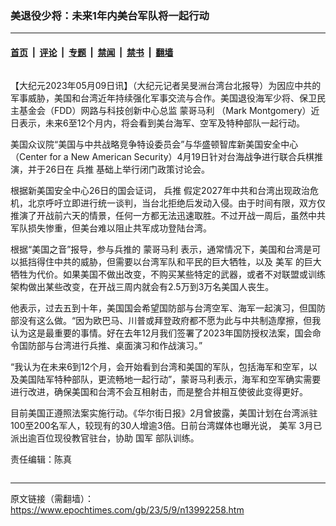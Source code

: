 ### 美退役少将：未来1年内美台军队将一起行动

---

#### [首页](../../../..?n13992258) &nbsp;|&nbsp; [评论](../../../../../epoch-comment?n13992258) &nbsp;|&nbsp; [专题](../../../../../epoch-special?n13992258) &nbsp;|&nbsp; [禁闻](../../../../../epoch-news?n13992258) &nbsp;|&nbsp; [禁书](../../../../../books?n13992258) &nbsp;|&nbsp; [翻墙](https://github.com/gfw-breaker/nogfw/blob/master/README.md?n13992258)


<div class="column" id="artbody" itemprop="articleBody">
 <!-- article content begin -->
 <p>
  【大纪元2023年05月09日讯】（大纪元记者吴旻洲台湾台北报导）为因应中共的军事威胁，美国和台湾近年持续强化军事交流与合作。美国退役海军少将、保卫民主基金会（FDD）网路与科技创新中心总监
  <ok href="https://www.epochtimes.com/gb/tag/%E8%92%99%E5%93%A5%E9%A9%AC%E5%88%A9.html">
   蒙哥马利
  </ok>
  （Mark Montgomery）近日表示，未来6至12个月内，将会看到美台海军、空军及特种部队一起行动。
 </p>
 <p>
  美国众议院“美国与中共战略竞争特设委员会”与华盛顿智库新美国安全中心（Center for a New American Security）4月19日针对台海战争进行联合兵棋推演，并于26日在
  <ok href="https://www.epochtimes.com/gb/tag/%E5%85%B5%E6%8E%A8.html">
   兵推
  </ok>
  基础上举行闭门政策讨论会。
 </p>
 <p>
  根据新美国安全中心26日的国会证词，
  <ok href="https://www.epochtimes.com/gb/tag/%E5%85%B5%E6%8E%A8.html">
   兵推
  </ok>
  假定2027年中共和台湾出现政治危机，北京呼吁立即进行统一谈判，当台北拒绝后发动入侵。由于时间有限，双方仅推演了开战前六天的情景，任何一方都无法迅速取胜。不过开战一周后，虽然中共军队损失惨重，但美台难以阻止共军成功登陆台湾。
 </p>
 <p>
  根据“美国之音”报导，参与兵推的
  <ok href="https://www.epochtimes.com/gb/tag/%E8%92%99%E5%93%A5%E9%A9%AC%E5%88%A9.html">
   蒙哥马利
  </ok>
  表示，通常情况下，美国和台湾是可以抵挡得住中共的威胁，但需要以台湾军队和平民的巨大牺牲，以及
  <ok href="https://www.epochtimes.com/gb/tag/%E7%BE%8E%E5%86%9B.html">
   美军
  </ok>
  的巨大牺牲为代价。如果美国不做出改变，不购买某些特定的武器，或者不对联盟或训练架构做出某些改变，在开战三周内就会有2.5万到3万名美国人丧生。
 </p>
 <p>
  他表示，过去五到十年，美国国会希望国防部与台湾空军、海军一起演习，但国防部没有这么做。“因为欧巴马、川普或拜登政府都不愿为此与中共制造摩擦，但我认为这是最重要的事情。好在去年12月我们签署了2023年国防授权法案，国会命令国防部与台湾进行兵推、桌面演习和作战演习。”
 </p>
 <p>
  “我认为在未来6到12个月，会开始看到台湾和美国的军队，包括海军和空军，以及美国陆军特种部队，更流畅地一起行动”，蒙哥马利表示，海军和空军确实需要进行改进，确保美国和台湾不会互相射击，而是整合并相互使彼此变得更好。
 </p>
 <p>
  目前美国正遵照法案实施行动。《华尔街日报》2月曾披露，美国计划在台湾派驻100至200名军人，较现有的30人增逾3倍。日前台湾媒体也曝光说，
  <ok href="https://www.epochtimes.com/gb/tag/%E7%BE%8E%E5%86%9B.html">
   美军
  </ok>
  3月已派出逾百位现役教官驻台，协助
  <ok href="https://www.epochtimes.com/gb/tag/%E5%9B%BD%E5%86%9B.html">
   国军
  </ok>
  部队训练。
 </p>
 <p>
  责任编辑：陈真
 </p>
 <!-- article content end -->
</div>


<img src='http://gfw-breaker.win/epoch-news/pages/ncid1349361/n13992258.md' width='0px' height='0px'/>

---

原文链接（需翻墙）：https://www.epochtimes.com/gb/23/5/9/n13992258.htm